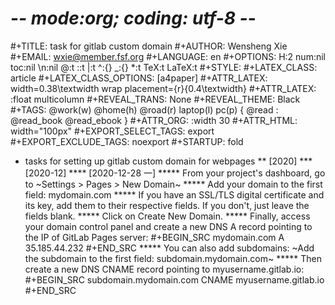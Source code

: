 # -*- mode:org; coding: utf-8 -*-

#+TITLE:     task for gitlab custom domain
#+AUTHOR:    Wensheng Xie
#+EMAIL:     wxie@member.fsf.org
#+LANGUAGE:  en
#+OPTIONS: H:2 num:nil toc:nil \n:nil @:t ::t |:t ^:{} _:{} *:t TeX:t LaTeX:t
#+STYLE: <link rel="stylesheet" type="text/css" href="org.css" />
#+LATEX_CLASS: article
#+LATEX_CLASS_OPTIONS: [a4paper]
#+ATTR_LATEX: width=0.38\textwidth wrap placement={r}{0.4\textwidth}
#+ATTR_LATEX: :float multicolumn
#+REVEAL_TRANS: None
#+REVEAL_THEME: Black
#+TAGS: @work(w) @home(h) @road(r) laptop(l) pc(p) { @read : @read_book @read_ebook }
#+ATTR_ORG: :width 30
#+ATTR_HTML: width="100px"
#+EXPORT_SELECT_TAGS: export
#+EXPORT_EXCLUDE_TAGS: noexport
#+STARTUP: fold

* tasks for setting up gitlab custom domain for webpages
** [2020]
*** [2020-12]
**** [2020-12-28 一]
***** From your project's dashboard, go to ~Settings > Pages > New Domain~
***** Add your domain to the first field: mydomain.com
***** If you have an SSL/TLS digital certificate and its key, add them to their respective fields. If you don't, just leave the fields blank.
***** Click on Create New Domain.
***** Finally, access your domain control panel and create a new DNS A record pointing to the IP of GitLab Pages server:
#+BEGIN_SRC
mydomain.com A 35.185.44.232
#+END_SRC
***** You can also add subdomains: ~Add the subdomain to the first field: subdomain.mydomain.com~
***** Then create a new DNS CNAME record pointing to myusername.gitlab.io:
#+BEGIN_SRC
subdomain.mydomain.com CNAME myusername.gitlab.io
#+END_SRC
